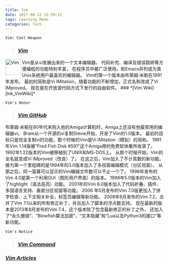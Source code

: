 ```yaml
---
title: Vim
date: 2017-08-12 15:59:21
tags: Learning Memo
categories: Tech
---
```


```
Vim: Cool Weapon
```

<!--more-->

>### *[Vim][lnk_Vim]*
 <img src="vim-cool-weapon_0.png" width = "50" height = "50" alt="Vim" align=left />
 Vim是从vi发展出来的一个文本编辑器。
 代码补完、编译及错误跳转等方便编程的功能特别丰富，
 在程序员中被广泛使用。和Emacs并列成为类Unix系统用户最喜欢的编辑器。
 Vim的第一个版本由布莱姆·米勒在1991年发布。
 最初的简称是Vi IMitation，随着功能的不断增加，正式名称改成了Vi IMproved。
 现在是在开放源代码方式下发行的自由软件。
 ### *[Vim Wiki][lnk_VimWiki]*

```
Vim's Honor
```

>### *[Vim GitHub][lnk_VimGitHub]*
 布莱姆·米勒在80年代末购入他的Amiga计算机时，Amiga上还没有他最常用的编辑器vi。
 Bram从一个开源的vi复制Stevie开始，开发了Vim的1.0版本。
 最初的目标只是完全复制vi的功能，那个时候的Vim是Vi IMitation（模拟）的简称。
 1991年Vim 1.14版被”Fred Fish Disk #591”这个Amiga用的免费软体集所收录了。
 1992年1.22版本的Vim被移植到了UNIX和MS-DOS上。
 从那个时候开始，Vim的全名就变成Vi IMproved（改良）了。
 在这之后，Vim加入了不计其数的新功能。
 做为第一个里程碑的是1994年的3.0版本加入了多视窗编辑模式（分区视窗）。
 从那之后，同一萤幕可以显示的Vim编辑文件数可以不止一个了。
 1996年发布的Vim 4.0是第一个利用GUI（图形用户界面）的版本。
 1998年5.0版本的Vim加入了highlight（语法高亮）功能。
 2001年的Vim 6.0版本加入了代码折叠、插件、多国语言支持、垂直分区视窗等功能。
 2006 年5月发布的Vim 7.0版更加入了拼字检查、上下文相关补全，标签页编辑等新功能。
 2008年8月发布的Vim 7.2，合并了Vim 7.1以来的所有修正补丁，并且加入了脚本的浮点数支持。
 现在最新的版本是2013年8月发布的Vim 7.4，这个版本除了包含最新修正的补丁之外，
 还加入了“永久撤销”、“Blowfish算法加密”、“文本隐藏”和“Lua以及Python3的接口”等新功能。

```
Vim's Notice
```
>### *[Vim Command][lnk_VimCommand]*
 ### *[Vim Articles][lnk_VimArticles]*



[lnk_Vim]: http://www.vim.org/ "Vim"
[lnk_VimWiki]: https://zh.wikipedia.org/wiki/Vim "Vim Wiki"
[lnk_VimGitHub]: https://github.com/vim "Vim GitHub"
[lnk_VimCommand]: https://gist.github.com/haroldduan/5f900bff45fdaf90f2f1de09d63b82c0 "Vim Command" 
[lnk_VimArticles]: http://coolshell.cn/articles/5426.html "Vim Articles" 